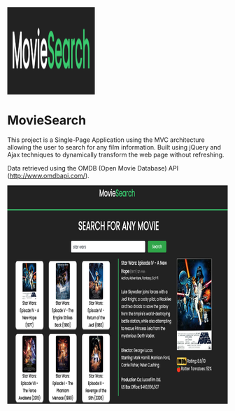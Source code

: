 
<img src="https://github.com/luke-gerschwitz/MovieSearch/blob/main/Images/logo.png" width="200" height="200">

# MovieSearch

This project is a Single-Page Application using the MVC architecture allowing the user to search for any film information. Built using jQuery and Ajax techniques to dynamically transform the web page without refreshing. 

Data retrieved using the OMDB (Open Movie Database) API (http://www.omdbapi.com/).


<img src="https://github.com/luke-gerschwitz/MovieSearch/blob/main/Images/screenshot_1.png" width="800" height="500">

